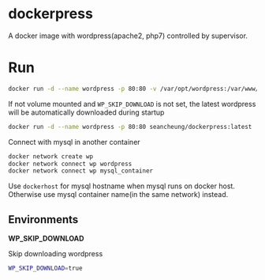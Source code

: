 # dockerpress
A docker image with wordpress(apache2, php7) controlled by supervisor.

# Run

```bash
docker run -d --name wordpress -p 80:80 -v /var/opt/wordpress:/var/www/localhost/htdocs seancheung/dockerpress:latest
```

If not volume mounted and `WP_SKIP_DOWNLOAD` is not set, the latest wordpress will be automatically downloaded during startup

```bash
docker run -d --name wordpress -p 80:80 seancheung/dockerpress:latest
```

Connect with mysql in another container

```bash
docker network create wp
docker network connect wp wordpress
docker network connect wp mysql_container
```

Use `dockerhost` for mysql hostname when mysql runs on docker host. Otherwise use mysql container name(in the same network) instead.

## Environments

**WP_SKIP_DOWNLOAD**

Skip downloading wordpress

```bash
WP_SKIP_DOWNLOAD=true
```

